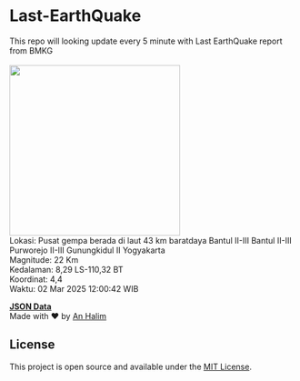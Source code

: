 # Last-EarthQuake
This repo will looking update every 5 minute with Last EarthQuake report from BMKG
<br>
<br>
<img src="undefined" width="300"/>
<br>
Lokasi: Pusat gempa berada di laut 43 km baratdaya Bantul  II-III Bantul II-III Purworejo II-III Gunungkidul II Yogyakarta <br>
Magnitude: 22 Km <br>
Kedalaman: 8,29 LS-110,32 BT <br>
Koordinat: 4,4 <br>
Waktu: 02 Mar 2025 12:00:42 WIB <br>

<a href="./data/data.json">**JSON Data**</a>
<br>
Made with ❤️ by <a href="https://github.com/an-halim">An Halim</a>
## License

This project is open source and available under the [MIT License](LICENSE).
